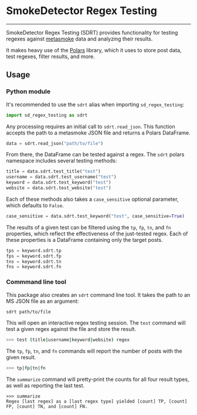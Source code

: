 # SmokeDetector Regex Testing

---

SmokeDetector Regex Testing (SDRT) provides functionality for testing regexes
against [metasmoke](https://m.erwaysoftware.com) data and analyzing their results.

It makes heavy use of the [Polars](https://pola.rs) library, which it uses to
store post data, test regexes, filter results, and more.

## Usage

### Python module

It's recommended to use the `sdrt` alias when importing `sd_regex_testing`:

```python
import sd_regex_testing as sdrt
```

Any processing requires an initial call to `sdrt.read_json`. This function
accepts the path to a metasmoke JSON file and returns a Polars DataFrame.

```python
data = sdrt.read_json("path/to/file")
```

From there, the DataFrame can be tested against a regex. The `sdrt` polars
namespace includes several testing methods:

```python
title = data.sdrt.test_title("test")
username = data.sdrt.test_username("test")
keyword = data.sdrt.test_keyword("test")
website = data.sdrt.test_website("test")
```

Each of these methods also takes a `case_sensitive` optional parameter, which
defaults to `False`.

```python
case_sensitive = data.sdrt.test_keyword("test", case_sensitive=True)
```

The results of a given test can be filtered using the `tp`, `fp`, `tn`, and
`fn` properties, which reflect the effectiveness of the just-tested regex.
Each of these properties is a DataFrame containing only the target posts.

```python
tps = keyword.sdrt.tp
fps = keyword.sdrt.fp
tns = keyword.sdrt.tn
fns = keyword.sdrt.fn
```

### Commmand line tool

This package also creates an `sdrt` command line tool. It takes the path to
an MS JSON file as an argument:

```bash
sdrt path/to/file
```

This will open an interactive regex testing session. The `test` command will
test a given regex against the file and store the result.

```bash
>>> test (title|username|keyword|website) regex
```

The `tp`, `fp`, `tn`, and `fn` commands will report the number of posts
with the given result.

```bash
>>> tp|fp|tn|fn
```

The `summarize` command will pretty-print the counts for all four result
types, as well as reporting the last test.

```
>>> summarize
Regex [last regex] as a [last regex type] yielded [count] TP, [count] FP, [count] TN, and [count] FN.
```
